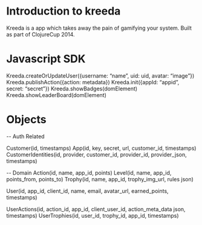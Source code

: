 # Introduction to kreeda

Kreeda is a app which takes away the pain of gamifying your system. Built as part of ClojureCup 2014.

# Javascript SDK
<script src=“http://kreeda.clojurecup.com/assets/js/sdk.js”></script>
Kreeda.createOrUpdateUser({username: “name”, uid: uid, avatar: “image”})
Kreeda.publishAction({action: metadata})
Kreeda.init({appId: “appid”, secret: “secret”})
Kreeda.showBadges(domElement)
Kreeda.showLeaderBoard(domElement)

# Objects

-- Auth Related

Customer(id, timestamps)
App(id, key, secret, url, customer_id, timestamps)
CustomerIdentities(id, provider, customer_id, provider_id, provider_json, timestamps)


-- Domain
Action(id, name, app_id, points)
Level(id, name, app_id, points_from, points_to)
Trophy(id, name, app_id, trophy_img_url, rules json)

User(id, app_id, client_id, name, email, avatar_url, earned_points, timestamps)

UserActions(id, action_id, app_id, client_user_id, action_meta_data json, timestamps)
UserTrophies(id, user_id, trophy_id, app_id, timestamps)
